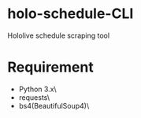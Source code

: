 # holo-schedule-CLI
Hololive schedule scraping tool

# Requirement
- Python 3.x\
- requests\
- bs4(BeautifulSoup4)\
